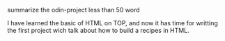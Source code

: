 summarize the odin-project less than 50 word

I have learned the basic of HTML on TOP,
and now it has time for writting the first project
wich talk about how to build a recipes in HTML.

